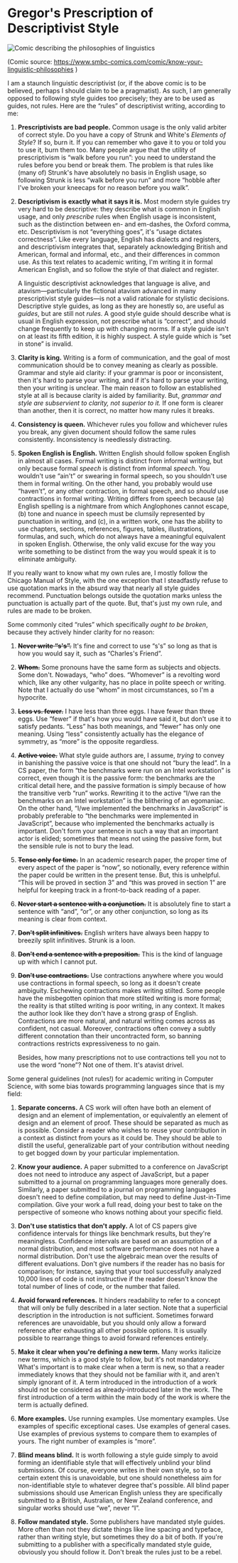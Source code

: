 # Gregor's Prescription of Descriptivist Style

![Comic describing the philosophies of linguistics](linguistic-philosophies.png)

(Comic source: https://www.smbc-comics.com/comic/know-your-linguistic-philosophies )

I am a staunch linguistic descriptivist (or, if the above comic is to be
believed, perhaps I should claim to be a pragmatist). As such, I am generally
opposed to following style guides too precisely; they are to be used as guides,
not rules.  Here are the “rules” of descriptivist writing, according to me:

1. **Prescriptivists are bad people.** Common usage is the only valid arbiter
   of correct style. Do you have a copy of Strunk and White's *Elements of
   Style*? If so, burn it. If you can remember who gave it to you or told you
   to use it, burn them too. Many people argue that the utility of
   prescriptivism is “walk before you run”: you need to understand the rules
   before you bend or break them. The problem is that rules like (many of)
   Strunk's have absolutely no basis in English usage, so following Strunk is
   less “walk before you run” and more “hobble after I've broken your kneecaps
   for no reason before you walk”.

2. **Descriptivism is exactly what it says it is.** Most modern style guides
   try very hard to be descriptive: they describe what is common in English
   usage, and only *prescribe* rules when English usage is inconsistent, such
   as the distinction between en- and em-dashes, the Oxford comma, etc.
   Descriptivism is not “everything goes”, it's “usage dictates correctness”.
   Like every language, English has dialects and registers, and descriptivism
   integrates that, separately acknowledging British and American, formal and
   informal, etc., and their differences in common use. As this text relates to
   academic writing, I'm writing it in formal American English, and so follow
   the style of that dialect and register.

   A linguistic descriptivist acknowledges that language is alive, and
   atavism—particularly the fictional atavism advanced in many prescriptivist
   style guides—is not a valid rationale for stylistic decisions. Descriptive
   style guides, as long as they are honestly so, are useful as *guides*, but
   are still not *rules*. A good style guide should describe what is usual in
   English expression, not prescribe what is “correct”, and should change
   frequently to keep up with changing norms. If a style guide isn't on at
   least its fifth edition, it is highly suspect. A style guide which is “set
   in stone” is invalid.

3. **Clarity is king.** Writing is a form of communication, and the goal of
   most communication should be to convey meaning as clearly as possible.
   Grammar and style aid clarity: if your grammar is poor or inconsistent, then
   it's hard to parse your writing, and if it's hard to parse your writing,
   then your writing is unclear. The main reason to follow an established style
   at all is because clarity is aided by familiarity. But, *grammar and style
   are subservient to clarity, not superior to it.* If one form is clearer than
   another, then it is correct, no matter how many rules it breaks.

4. **Consistency is queen.** Whichever rules you follow and whichever rules you
   break, any given document should follow the same rules consistently.
   Inconsistency is needlessly distracting.

5. **Spoken English is English.** Written English should follow spoken English
   in almost all cases. Formal writing is distinct from informal writing, but
   only because formal *speech* is distinct from informal *speech*. You
   wouldn't use “ain't” or swearing in formal speech, so you shouldn't use them
   in formal writing. On the other hand, you probably would use “haven't”, or
   any other contraction, in formal speech, and so *should* use contractions in
   formal writing. Writing differs from speech because (a) English spelling is
   a nightmare from which Anglophones cannot escape, (b) tone and nuance in
   speech must be clumsily represented by punctuation in writing, and (c), in a
   written work, one has the ability to use chapters, sections, references,
   figures, tables, illustrations, formulas, and such, which do not always have
   a meaningful equivalent in spoken English. Otherwise, the only valid excuse
   for the way you write something to be distinct from the way you would speak
   it is to eliminate ambiguity.

If you really want to know what my own rules are, I mostly follow the Chicago
Manual of Style, with the one exception that I steadfastly refuse to use
quotation marks in the absurd way that nearly all style guides recommend.
Punctuation belongs outside the quotation marks unless the punctuation is
actually part of the quote. But, that's just my own rule, and rules are made to
be broken.

Some commonly cited “rules” which specifically *ought to be broken*, because
they actively hinder clarity for no reason:

1. **~~Never write “s's”.~~** It's fine and correct to use “s's” so long as
   that is how you would say it, such as “Charles's Friend”.

2. **~~Whom.~~** Some pronouns have the same form as subjects and objects. Some
   don't. Nowadays, “who” does. “Whomever” is a revolting word which, like any
   other vulgarity, has no place in polite speech or writing. Note that I
   actually do use “whom” in most circumstances, so I'm a hypocrite.

3. **~~Less vs. fewer.~~** I have less than three eggs. I have fewer than three
   eggs. Use “fewer” if that's how you would have said it, but don't use it to
   satisfy pedants. “Less” has both meanings, and “fewer” has only one meaning.
   Using “less” consistently actually has the elegance of symmetry, as “more”
   is the opposite regardless.

4. **~~Active voice.~~** What style guide authors are, I assume, *trying* to
   convey in banishing the passive voice is that one should not “bury the
   lead”. In a CS paper, the form “the benchmarks were run on an Intel
   workstation” is correct, even though it is the passive form: the benchmarks
   are the critical detail here, and the passive formation is simply because of
   how the transitive verb “run” works. Rewriting it to the active “I/we ran
   the benchmarks on an Intel workstation” is the blithering of an egomaniac.
   On the other hand, “I/we implemented the benchmarks in JavaScript” is
   probably preferable to “the benchmarks were implemented in JavaScript”,
   because who implemented the benchmarks actually is important. Don't form
   your sentence in such a way that an important actor is elided; sometimes
   that means not using the passive form, but the sensible rule is not to bury
   the lead.

5. **~~Tense only for time.~~** In an academic research paper, the proper time of
   every aspect of the paper is “now”, so notionally, every reference within
   the paper could be written in the present tense. But, this is unhelpful.
   “This will be proved in section 3” and “this was proved in section 1” are
   helpful for keeping track in a front-to-back reading of a paper.

6. **~~Never start a sentence with a conjunction.~~** It is absolutely fine to
   start a sentence with “and”, “or”, or any other conjunction, so long as its
   meaning is clear from context.

7. **~~Don't split infinitives.~~** English writers have always been happy to
   breezily split infinitives. Strunk is a loon.

8. **~~Don't end a sentence with a preposition.~~** This is the kind of
   language up with which I cannot put.

9. **~~Don't use contractions.~~** Use contractions anywhere where you would
   use contractions in formal speech, so long as it doesn't create ambiguity.
   Eschewing contractions makes writing stilted. Some people have the
   misbegotten opinion that more stilted writing is more formal; the reality is
   that stilted writing is poor writing, in any context. It makes the author
   look like they don't have a strong grasp of English. Contractions are more
   natural, and natural writing comes across as confident, not casual.
   Moreover, contractions often convey a subtly different connotation than
   their uncontracted form, so banning contractions restricts expressiveness to
   no gain.

   Besides, how many prescriptions not to use contractions tell you not to use
   the word “none”? Not one of them. It's atavist drivel.

Some general guidelines (not rules!) for academic writing in Computer Science,
with some bias towards programming languages since that is my field:

1. **Separate concerns.** A CS work will often have both an element of design
   and an element of implementation, or equivalently an element of design and
   an element of proof. These should be separated as much as is possible.
   Consider a reader who wishes to reuse your contribution in a context as
   distinct from yours as it could be. They should be able to distill the
   useful, generalizable part of your contribution without needing to get
   bogged down by your particular implementation.

2. **Know your audience.** A paper submitted to a conference on JavaScript does
   not need to introduce any aspect of JavaScript, but a paper submitted to a
   journal on programming languages more generally does. Similarly, a paper
   submitted to a journal on programming languages doesn't need to define
   compilation, but may need to define Just-in-Time compilation. Give your work
   a full read, doing your best to take on the perspective of someone who knows
   nothing about your specific field.

3. **Don't use statistics that don't apply.** A lot of CS papers give
   confidence intervals for things like benchmark results, but they're
   meaningless. Confidence intervals are based on an assumption of a normal
   distribution, and most software performance does not have a normal
   distribution. Don't use the algebraic mean over the results of different
   evaluations. Don't give numbers if the reader has no basis for comparison;
   for instance, saying that your tool successfully analyzed 10,000 lines of
   code is not instructive if the reader doesn't know the total number of lines
   of code, or the number that failed.

4. **Avoid forward references.** It hinders readability to refer to a concept
   that will only be fully described in a later section. Note that a
   superficial description in the introduction is not sufficient. Sometimes
   forward references are unavoidable, but you should only allow a forward
   reference after exhausting all other possible options. It is usually
   possible to rearrange things to avoid forward references entirely.

5. **Make it clear when you're defining a new term.** Many works italicize new
   terms, which is a good style to follow, but it's not mandatory. What's
   important is to make clear when a term is new, so that a reader immediately
   knows that they should not be familiar with it, and aren't simply ignorant
   of it. A term introduced in the introduction of a work should not be
   considered as already-introduced later in the work. The first introduction
   of a term within the main body of the work is where the term is actually
   defined.

6. **More examples.** Use running examples. Use momentary examples. Use
   examples of specific exceptional cases. Use examples of general cases. Use
   examples of previous systems to compare them to examples of yours. The right
   number of examples is “more”.

7. **Blind means blind.** It is worth following a style guide simply to avoid
   forming an identifiable style that will effectively unblind your blind
   submissions. Of course, everyone writes in their own style, so to a certain
   extent this is unavoidable, but one should nonetheless aim for
   non-identifiable style to whatever degree that's possible. All blind paper
   submissions should use American English unless they are specifically
   submitted to a British, Australian, or New Zealand conference, and singular
   works should use “we”, never “I”.

8. **Follow mandated style.** Some publishers have mandated style guides. More
   often than not they dictate things like line spacing and typeface, rather
   than writing style, but sometimes they do a bit of both. If you're
   submitting to a publisher with a specifically mandated style guide,
   obviously you should follow it. Don't break the rules just to be a rebel.
